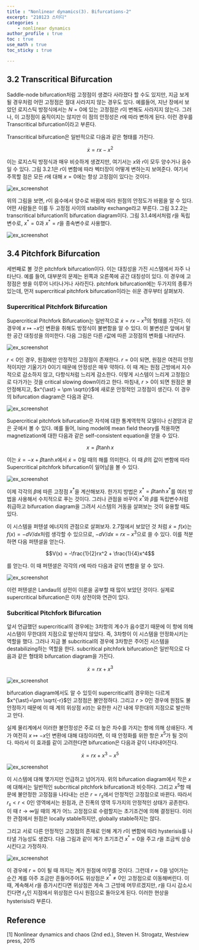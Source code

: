 ```yaml
---
title : "Nonlinear dynamics(3). Bifurcations-2"
excerpt: "210123 스터디"
categories :
    - nonlinear dynamics
author_profile : true
toc : true
use_math : true
toc_sticky : true

---
```


## 3.2 Transcritical Bifurcation

Saddle-node bifurcation처럼 고정점이 생겼다 사라졌다 할 수도 있지만, 지금 보게 될 경우처럼 어떤 고정점은 절대 사라지지 않는 경우도 있다. 예를들어, 지난 장에서 보았던 로지스틱 방정식에서는 $N=0$에 있는 고정점은 $r$이 변해도 사라지지 않는다. 그러나, 이 고정점이 움직이지는 않지만 이 점의 안정성은 $r$에 따라 변하게 된다. 이런 경우를 Transcritical bifurcation이라고 부른다.

Transcritical bifurcation은 일반적으로 다음과 같은 형태를 가진다.

$$\dot{x} = rx - x^2$$

이는 로지스틱 방정식과 매우 비슷하게 생겼지만, 여기서는 $x$와 $r$이 모두 양수거나 음수일 수 있다. 그림 3.2.1은 $r$이 변함에 따라 벡터장이 어떻게 변하는지 보여준다. 여기서 주목할 점은 모든 $r$에 대해 $x=0$에는 항상 고정점이 있다는 것이다.

![ex_screenshot](/assets/images/NLD/fig-3.2.1.jpg)

위의 그림을 보면, $r$이 음수에서 양수로 바뀜에 따라 원점의 안정도가 바뀜을 알 수 있다. 어떤 사람들은 이를 두 고정점 사이의 stability exchange라고 부른다. 그림 3.2.2는 transcritical bifurcation의 bifurcation diagram이다. 그림 3.1.4에서처럼 $r$을 독립변수로, $x^{\ast} = 0$과 $x^{\ast} = r$을 종속변수로 사용했다.

![ex_screenshot](/assets/images/NLD/fig-3.2.2.jpg)


## 3.4 Pitchfork Bifurcation

세번째로 볼 것은 pitchfork bifurcation이다. 이는 대칭성을 가진 시스템에서 자주 나타난다. 예를 들어, 대부분의 문제는 왼쪽과 오른쪽에 공간 대칭성이 있다. 이 경우에 고정점은 쌍을 이루어 나타나거나 사라진다. pitchfork bifurcation에는 두가지의 종류가 있는데, 먼저 supercritical pitchfork bifurcation이라는 쉬운 경우부터 살펴보자.

### Supercritical Pitchfork Bifurcation

Supercritical Pitchfork Bifurcation는 일반적으로 $\dot{x} = rx - x^3$의 형태를 가진다. 이 경우에 $x \mapsto -x$인 변환을 취해도 방정식이 불변함을 알 수 있다. 이 불변성은 앞에서 말한 공간 대칭성을 의미한다. 다음 그림은 다른 $r$값에 따른 고정점의 변화를 나타낸다.

![ex_screenshot](/assets/images/NLD/fig-3.4.1.jpg)

$r<0$인 경우, 원점에만 안정적인 고정점이 존재한다. $r=0$이 되면, 원점은 여전히 안정적이지만 기울기가 $0$이기 때문에 안정성은 매우 약하다. 이 때 계는 원점 근방에서 지수적으로 감소하지 않고, 다항식처럼 느리게 감소한다. 이렇게 시스템이 느리게 고정점으로 다가가는 것을 critical slowing down이라고 한다. 마침내, $r>0$이 되면 원점은 불안정해지고, $x^{\ast} = \pm \sqrt{r}$에 새로운 안정적인 고정점이 생긴다. 이 경우의 bifurcation diagram은 다음과 같다.

![ex_screenshot](/assets/images/NLD/fig-3.4.2.jpg)

Supercritical pitchfork bifurcation은 자석에 대한 통계역학적 모델이나 신경망과 같은 곳에서 볼 수 있다. 예를 들어, Ising model에 mean field theory를 적용하면 magnetization에 대한 다음과 같은 self-consistent equation을 얻을 수 있다.

$$ x = \beta \tanh x$$

이는 $\dot{x} = -x + \beta \tanh x$에서 $\dot{x}=0$일 때의 해를 의미한다. 이 때 $\beta$의 값이 변함에 따라 Supercritical pitchfork bifurcation이 일어남을 볼 수 있다.

![ex_screenshot](/assets/images/NLD/fig-3.4.3.jpg)

이제 각각의 $\beta$에 따른 고정점 $x^{\ast}$을 계산해보자. 한가지 방법은 $x^{\ast} = \beta \tanh x^{\ast}$를 여러 방법을 사용해서 수치적으로 푸는 것이다. 그러나 관점을 바꾸어 $x^{\ast}$와 $\beta$를 독립변수처럼 취급하고 bifurcation diagram을 그려서 시스템의 거동을 살펴보는 것이 유용할 때도 있다.

이 시스템을 퍼텐셜 에너지의 관점으로 살펴보자. 2.7절에서 보았던 것 처럼 $\dot{x} = f(x)$는 $f(x)=-dV/dx$처럼 생각할 수 있으므로, $-dV/dx = rx - x^3$으로 쓸 수 있다. 이를 적분하면 다음 퍼텐셜을 얻는다.

$$V(x) = -\frac{1}{2}rx^2 + \frac{1}{4}x^4$$

를 얻는다. 이 때 퍼텐셜은 각각의 $r$에 따라 다음과 같이 변함을 알 수 있다.

![ex_screenshot](/assets/images/NLD/fig-3.4.5.jpg)

이런 퍼텐셜은 Landau의 상전이 이론을 공부할 때 많이 보았던 것이다. 실제로 supercritical bifurcation은 이차 상전이와 연관이 있다.

### Subcritical Pitchfork Bifurcation

앞서 언급했던 supercritical의 경우에는 3차항의 계수가 음수였기 때문에 이 항에 의해 시스템이 무한대의 지점으로 발산하지 않았다. 즉, 3차항이 이 시스템을 안정화시키는 역할을 했다. 그러나 지금 볼 subcritical의 경우에 3차항은 주어진 시스템을 destabilizing하는 역할을 한다. subcritical pitchfork bifurcation은 일반적으로 다음과 같은 형태와 bifurcation diagram을 가진다.

$$\dot{x}=rx+x^3$$

![ex_screenshot](/assets/images/NLD/fig-3.4.6.jpg)

bifurcation diagram에서도 알 수 있듯이 supercritical의 경우와는 다르게 $x^{\ast}=\pm \sqrt{-r}$인 고정점은 불안정하다. 그리고 $r>0$인 경우에 원점도 불안정하기 때문에 이 때 계의 위상점 $x(t)$는 유한한 시간 내에 무한대의 지점으로 발산하고 만다.

실제 물리계에서 이러한 불안정성은 주로 더 높은 차수를 가지는 항에 의해 상쇄된다. 계가 여전히 $x \mapsto -x$인 변환에 대해 대칭이라면, 이 때 안정화를 위한 항은 $x^5$가 될 것이다. 따라서 이 효과를 같이 고려한다면 bifurcation은 다음과 같이 나타내어진다.

$$\dot{x}=rx+x^3-x^5$$

![ex_screenshot](/assets/images/NLD/fig-3.4.7.jpg)

이 시스템에 대해 몇가지만 언급하고 넘어가자. 위의 bifurcation diagram에서 작은 $x$에 대해서는 일반적인 subcritical pitchfork bifurcation과 비슷하다. 그리고 $x^5$항 때문에 불안정한 고정점을 나타내는 선은 $r=r_s$에서 안정적인 고정점으로 바뀐다. 따라서 $r_s<r<0$인 영역에서는 원점과, 큰 진폭의 영역 두가지의 안정적인 상태가 공존한다. 이 때 $t \rightarrow \infty$일 때의 계가 어느 고정점으로 수렴할지는 초기조건에 의해 결정된다. 이러한 관점에서 원점은 locally stable하지만, globally stable하지는 않다.

그리고 서로 다른 안정적인 고정점의 존재로 인해 계가 $r$이 변함에 따라 hysterisis를 나타낼 가능성도 생겼다. 다음 그림과 같이 계가 초기조건 $x^{\ast}=0$을 주고 $r$을 조금씩 상승시킨다고 가정하자.

![ex_screenshot](/assets/images/NLD/fig-3.4.8.jpg)

이 경우에 $r=0$이 될 때 까지는 계가 원점에 머무를 것이다. 그런데 $r=0$을 넘어가는 순간 계를 아주 조금만 흔들어주어도 위상점은 $x^{\ast}\neq 0$인 고정점으로 이동해버린다. 이 때, 계속해서 $r$을 증가시킨다면 위상점은 게속 그 근방에 머무르겠지만, $r$을 다시 감소시킨다면 $r_s$인 지점에서 위상점은 다시 원점으로 돌아오게 된다. 이러한 현상을 hysterisis라 부른다.


## Reference

[1] Nonlinear dynamics and chaos (2nd ed.), Steven H. Strogatz, Westview press, 2015
